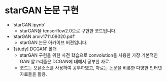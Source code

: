 # starGAN 논문 구현
- 'starGAN.ipynb'
    - starGAN을 tensorflow2.0으로 구현한 코드입니다.
- 'starGAN arxiv1711.09020.pdf'
    - starGAN 논문 아카이브 버젼입니다.
- '[study] DCGAN' 폴더 
    - starGAN 구현을 위한 사전 학습으로 convolution을 사용한 가장 기본적인 GAN 알고리즘은 DCGAN에 대해서 공부한 자료.
    - 코드는 오픈소스를 사용하여 공부하였고, 자료는 논문을 비롯한 다양한 인터넷 자료들을 활용.

